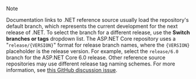 > [!NOTE]
> Documentation links to .NET reference source usually load the repository's default branch, which represents the current development for the next release of .NET. To select the branch for a different release, use the **Switch branches or tags** dropdown list. The ASP.NET Core repository uses a "`release/{VERSION}`" format for release branch names, where the `{VERSION}` placeholder is the release version. For example, select the `release/6.0` branch for the ASP.NET Core 6.0 release. Other reference source repositories may use different release tag naming schemes. For more information, see [this GitHub discussion issue](https://github.com/dotnet/AspNetCore.Docs/issues/26203).
